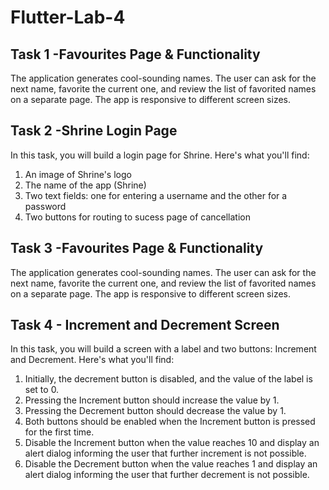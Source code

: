 # Flutter-Lab-4

## Task 1  -Favourites Page & Functionality
The application generates cool-sounding names. The user can ask for the next name, favorite the current one, and review the list of favorited names on a separate page. The app is responsive to different screen sizes.


## Task 2  -Shrine Login Page
In this task, you will build a login page for Shrine. Here's what you'll find:
1. An image of Shrine's logo
2. The name of the app (Shrine)
3. Two text fields: one for entering a username and the other for a password
4. Two buttons for routing to sucess page of cancellation


## Task 3  -Favourites Page & Functionality
The application generates cool-sounding names. The user can ask for the next name, favorite the current one, and review the list of favorited names on a separate page. The app is responsive to different screen sizes.


## Task 4 - Increment and Decrement Screen
In this task, you will build a  screen with a label and two buttons: Increment and Decrement. Here's what you'll find:
1. Initially, the decrement button is disabled, and the value of the label is set to 0.
2. Pressing the Increment button should increase the value by 1.
3. Pressing the Decrement button should decrease the value by 1.
4. Both buttons should be enabled when the Increment button is pressed for the first time.
5. Disable the Increment button when the value reaches 10 and display an alert dialog informing the user that further increment is not possible.
6. Disable the Decrement button when the value reaches 1 and display an alert dialog informing the user that further decrement is not possible.
 
